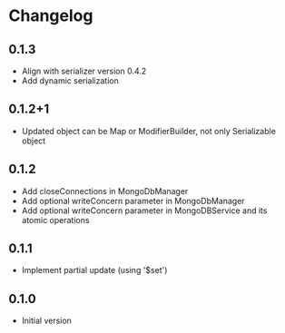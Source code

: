 # Changelog

## 0.1.3
- Align with serializer version 0.4.2
- Add dynamic serialization

## 0.1.2+1
- Updated object can be Map or ModifierBuilder, not only Serializable object

## 0.1.2
- Add closeConnections in MongoDbManager
- Add optional writeConcern parameter in MongoDbManager
- Add optional writeConcern parameter in MongoDBService and its atomic operations

## 0.1.1
- Implement partial update (using '$set')

## 0.1.0
- Initial version
